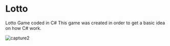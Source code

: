 # Lotto
Lotto Game coded in C#
This game was created in order to get a basic idea on how C# work.

![capture2](https://cloud.githubusercontent.com/assets/20063600/16692944/e9265d86-452a-11e6-86b8-048947be59fe.PNG)

